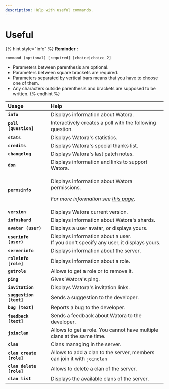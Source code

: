 ```yaml
---
description: Help with useful commands.
---
```


# Useful

{% hint style="info" %}
**Reminder :**

`command (optional) [required] [choice|choice_2]`

* Parameters between parenthesis are optional.
* Parameters between square brackets are required.
* Parameters separated by vertical bars means that you have to choose one of them. 
* Any characters outside parenthesis and brackets are supposed to be written.
{% endhint %}

<table>
  <thead>
    <tr>
      <th style="text-align:left">Usage</th>
      <th style="text-align:left">Help</th>
    </tr>
  </thead>
  <tbody>
    <tr>
      <td style="text-align:left"><b><code>info</code></b>
      </td>
      <td style="text-align:left">Displays information about Watora.</td>
    </tr>
    <tr>
      <td style="text-align:left"><b><code>poll [question]</code></b>
      </td>
      <td style="text-align:left">Interactively creates a poll with the following question.</td>
    </tr>
    <tr>
      <td style="text-align:left"><b><code>stats</code></b>
      </td>
      <td style="text-align:left">Displays Watora's statistics.</td>
    </tr>
    <tr>
      <td style="text-align:left"><b><code>credits</code></b>
      </td>
      <td style="text-align:left">Displays Watora's special thanks list.</td>
    </tr>
    <tr>
      <td style="text-align:left"><b><code>changelog</code></b>
      </td>
      <td style="text-align:left">Displays Watora's last patch notes.</td>
    </tr>
    <tr>
      <td style="text-align:left"><b><code>don</code></b>
      </td>
      <td style="text-align:left">Displays information and links to support Watora.</td>
    </tr>
    <tr>
      <td style="text-align:left"><b><code>permsinfo</code></b>
      </td>
      <td style="text-align:left">
        <p>Displays information about Watora permissions.</p>
        <p><em>For more information see </em><a href="../configuration/permissions.md"><em>this page</em></a><em>.</em>
        </p>
      </td>
    </tr>
    <tr>
      <td style="text-align:left"><b><code>version</code></b>
      </td>
      <td style="text-align:left">Displays Watora current version.</td>
    </tr>
    <tr>
      <td style="text-align:left"><b><code>infoshard</code></b>
      </td>
      <td style="text-align:left">Displays information about Watora's shards.</td>
    </tr>
    <tr>
      <td style="text-align:left"><b><code>avatar (user)</code></b>
      </td>
      <td style="text-align:left">Displays a user avatar, or displays yours.</td>
    </tr>
    <tr>
      <td style="text-align:left"><b><code>userinfo (user)</code></b>
      </td>
      <td style="text-align:left">Displays information about a user.
        <br />If you don't specify any user, it displays yours.</td>
    </tr>
    <tr>
      <td style="text-align:left"><b><code>serverinfo</code></b>
      </td>
      <td style="text-align:left">Displays information about the server.</td>
    </tr>
    <tr>
      <td style="text-align:left"><b><code>roleinfo [role]</code></b>
      </td>
      <td style="text-align:left">Displays information about a role.</td>
    </tr>
    <tr>
      <td style="text-align:left"><b><code>getrole</code></b>
      </td>
      <td style="text-align:left">Allows to get a role or to remove it.</td>
    </tr>
    <tr>
      <td style="text-align:left"><b><code>ping</code></b>
      </td>
      <td style="text-align:left">Gives Watora's ping.</td>
    </tr>
    <tr>
      <td style="text-align:left"><b><code>invitation</code></b>
      </td>
      <td style="text-align:left">Displays Watora's invitation links.</td>
    </tr>
    <tr>
      <td style="text-align:left"><b><code>suggestion [text]</code></b>
      </td>
      <td style="text-align:left">Sends a suggestion to the developer.</td>
    </tr>
    <tr>
      <td style="text-align:left"><b><code>bug [text]</code></b>
      </td>
      <td style="text-align:left">Reports a bug to the developer.</td>
    </tr>
    <tr>
      <td style="text-align:left"><b><code>feedback [text]</code></b>
      </td>
      <td style="text-align:left">Sends a feedback about Watora to the developer.</td>
    </tr>
    <tr>
      <td style="text-align:left"><b><code>joinclan</code></b>
      </td>
      <td style="text-align:left">Allows to get a role. You cannot have multiple clans at the same time.</td>
    </tr>
    <tr>
      <td style="text-align:left"><b><code>clan</code></b>
      </td>
      <td style="text-align:left">Clans managing in the server.</td>
    </tr>
    <tr>
      <td style="text-align:left"><b><code>clan create [role]</code></b>
      </td>
      <td style="text-align:left">Allows to add a clan to the server, members can join it with <code>joinclan</code>
      </td>
    </tr>
    <tr>
      <td style="text-align:left"><b><code>clan delete [role]</code></b>
      </td>
      <td style="text-align:left">Allows to delete a clan of the server.</td>
    </tr>
    <tr>
      <td style="text-align:left"><b><code>clan list</code></b>
      </td>
      <td style="text-align:left">Displays the available clans of the server.</td>
    </tr>
  </tbody>
</table>